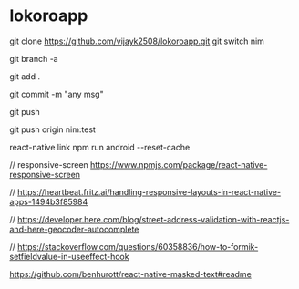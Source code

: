 # lokoroapp


git clone https://github.com/vijayk2508/lokoroapp.git
git switch nim

git branch -a

git add .

git commit -m "any msg"

git push

git push origin nim:test

react-native link
npm run android --reset-cache

// responsive-screen
https://www.npmjs.com/package/react-native-responsive-screen

// 
https://heartbeat.fritz.ai/handling-responsive-layouts-in-react-native-apps-1494b3f85984

// 
https://developer.here.com/blog/street-address-validation-with-reactjs-and-here-geocoder-autocomplete

//
https://stackoverflow.com/questions/60358836/how-to-formik-setfieldvalue-in-useeffect-hook


https://github.com/benhurott/react-native-masked-text#readme